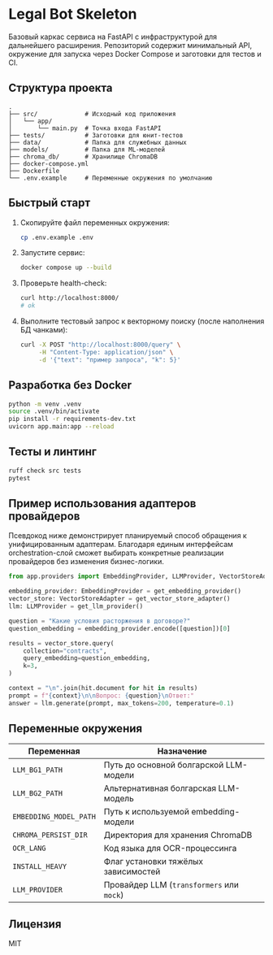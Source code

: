 # Legal Bot Skeleton

Базовый каркас сервиса на FastAPI с инфраструктурой для дальнейшего расширения. Репозиторий содержит минимальный API, окружение для запуска через Docker Compose и заготовки для тестов и CI.

## Структура проекта

```
.
├── src/             # Исходный код приложения
│   └── app/
│       └── main.py  # Точка входа FastAPI
├── tests/           # Заготовки для юнит-тестов
├── data/            # Папка для служебных данных
├── models/          # Папка для ML-моделей
├── chroma_db/       # Хранилище ChromaDB
├── docker-compose.yml
├── Dockerfile
└── .env.example     # Переменные окружения по умолчанию
```

## Быстрый старт

1. Скопируйте файл переменных окружения:
   ```bash
   cp .env.example .env
   ```
2. Запустите сервис:
   ```bash
   docker compose up --build
   ```
3. Проверьте health-check:
   ```bash
   curl http://localhost:8000/
   # ok
   ```

4. Выполните тестовый запрос к векторному поиску (после наполнения БД чанками):
   ```bash
   curl -X POST "http://localhost:8000/query" \
        -H "Content-Type: application/json" \
        -d '{"text": "пример запроса", "k": 5}'
   ```

## Разработка без Docker

```bash
python -m venv .venv
source .venv/bin/activate
pip install -r requirements-dev.txt
uvicorn app.main:app --reload
```

## Тесты и линтинг

```bash
ruff check src tests
pytest
```

## Пример использования адаптеров провайдеров

Псевдокод ниже демонстрирует планируемый способ обращения к унифицированным
адаптерам. Благодаря единым интерфейсам orchestration-слой сможет выбирать
конкретные реализации провайдеров без изменения бизнес-логики.

```python
from app.providers import EmbeddingProvider, LLMProvider, VectorStoreAdapter

embedding_provider: EmbeddingProvider = get_embedding_provider()
vector_store: VectorStoreAdapter = get_vector_store_adapter()
llm: LLMProvider = get_llm_provider()

question = "Какие условия расторжения в договоре?"
question_embedding = embedding_provider.encode([question])[0]

results = vector_store.query(
    collection="contracts",
    query_embedding=question_embedding,
    k=3,
)

context = "\n".join(hit.document for hit in results)
prompt = f"{context}\n\nВопрос: {question}\nОтвет:"
answer = llm.generate(prompt, max_tokens=200, temperature=0.1)
```

## Переменные окружения

| Переменная            | Назначение                                |
|-----------------------|-------------------------------------------|
| `LLM_BG1_PATH`         | Путь до основной болгарской LLM-модели    |
| `LLM_BG2_PATH`         | Альтернативная болгарская LLM-модель      |
| `EMBEDDING_MODEL_PATH` | Путь к используемой embedding-модели      |
| `CHROMA_PERSIST_DIR`   | Директория для хранения ChromaDB          |
| `OCR_LANG`             | Код языка для OCR-процессинга             |
| `INSTALL_HEAVY`        | Флаг установки тяжёлых зависимостей       |
| `LLM_PROVIDER`         | Провайдер LLM (`transformers` или `mock`) |

## Лицензия

MIT
